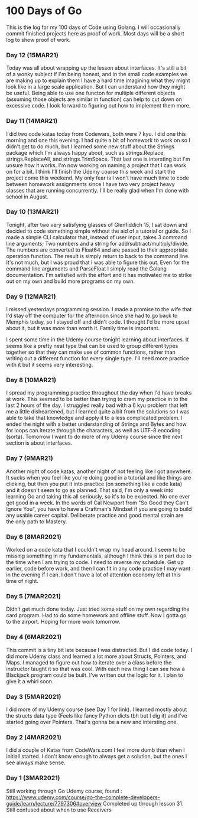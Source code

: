 # 100 Days of Go

This is the log for my 100 days of Code using Golang. I will occasionally commit
finished projects here as proof of work. Most days will be a short log to show
proof of work.

### Day 12 (15MAR21)
Today was all about wrapping up the lesson about interfaces. It's still a bit of
a wonky subject if I'm being honest, and in the small code examples we are making
up to explain them I have a hard time imagining what they might look like in a 
large scale application. But I can understand how they might be useful. Being able
to use one functon for multiple different objects (assuming those objects are 
similar in function) can help to cut down on excessive code. I look forward to
figuring out how to implement them more. 

### Day 11 (14MAR21)
I did two code katas today from Codewars, both were 7 kyu. I did one this morning
and one this evening. I had quite a bit of homework to work on so I didn't get to
do much, but I learned some new stuff about the Strings package which I'm always
happy about, such as strings.Replace, strings.ReplaceAll, and strings.TrimSpace.
That last one is intersting but I'm unsure how it works. I'm now working on naming
a project that I can work on for a bit. I think I'll finish the Udemy course this
week and start the project come this weekend. My only fear is I won't have much
time to code between homework assignments since I have two very project heavy classes
that are running concurrently. I'll be really glad when I'm done with school in
August. 

### Day 10 (13MAR21)
Tonight, after two very satisfying glasses of Glenfiddich 15, I sat down and decided
to code something simple without the aid of a tutorial or guide. So I made a simple
CLI calculator that, instead of user input, takes 3 command line arguments; Two
numbers and a string for add/subtract/multiply/divide. The numbers are converted
to Float64 and are passed to their appropriate operation function. The result is
simply return to back to the command line. It's not much, but I was proud that
I was able to figure this out. Even for the command line arguments and ParseFloat
I simply read the Golang documentation. I'm satisfied with the effort and it has 
motivated me to strike out on my own and build more programs on my own. 

### Day 9 (12MAR21)
I missed yesterdays programming session. I made a promise to the wife that I'd
stay off the computer for the afternoon since she had to go back to Memphis today,
so I stayed off and didn't code. I thought I'd be more upset about it, but it
was more than worth it. Family time is important. 

I spent some time in the Udemy course tonight learning about interfaces. It seems
like a pretty neat type that can be used to group different types together so that
they can make use of common functions, rather than writing out a different function
for every single type. I'll need more practice with it but it seems very interesting.

### Day 8 (10MAR21)
I spread my programming practice throughout the day when I'd have breaks at work. 
This seemed to be better than trying to cram my practice in to the last 2 hours
of the day. I struggled really bad with a 6 kyu problem that left me a little
disheartened, but I learned quite a bit from the solutions so I was able to
take that knowledge and apply it to a less complicated problem. I ended the night
with a better understanding of Strings and Bytes and how for loops can iterate
through the characters, as well as UTF-8 encoding (sorta). Tomorrow I want to do
more of my Udemy course since the next section is about interfaces.

### Day 7 (9MAR21)
Another night of code katas, another night of not feeling like I got anywhere.
It sucks when you feel like you're doing good in a tutorial and like things are
clicking, but then you put it into practice (on something like a code kata) and 
it doesn't seem to go as planned. That said, I'm only a week into learning Go and
taking this all seriously, so it's to be expected. No one ever got good in a week.
In the words of Cal Newport from "So Good they Can't Ignore You", you have to have
a Craftman's Mindset if you are going to build any usable career capital. Deliberate
practice and good mental strain are the only path to Mastery.

### Day 6 (8MAR2021)
Worked on a code kata that I couldn't wrap my head around. I seem to be missing
something in my fundamentals, although I think this is in part due to the time 
when I am trying to code. I need to reverse my schedule. Get up earlier, code 
before work, and then I can fit in any code practice I may want in the evening if
I can. I don't have a lot of attention economy left at this time of night.

### Day 5 (7MAR2021)
Didn't get much done today. Just tried some stuff on my own regarding the card
program. Had to do some homework and offline stuff. Now I gotta go to the airport.
Hoping for more work tomorrow.

### Day 4 (6MAR2021)
This commit is a tiny bit late because I was distracted. But I did code today.
I did more Udemy class and learned a lot more about Structs, Pointers, and Maps.
I managed to figure out how to iterate over a class before the instructor taught
it so that was cool. With each new thing I can see how a Blackjack program could
be built. I've written out the logic for it. I plan to give it a whirl soon.

### Day 3 (5MAR2021)
I did more of my Udemy course (see Day 1 for link). I learned mostly about the
structs data type (Feels like fancy Python dicts tbh but I dig it) and I've
started going over Pointers. That's gonna be a new and intersting one.

### Day 2 (4MAR2021)
I did a couple of Katas from CodeWars.com
I feel more dumb than when I initiall started. 
I don't know enough to always get a solution, but the ones I see always make sense.

### Day 1 (3MAR2021)
Still working through Go Udemy course, found :
https://www.udemy.com/course/go-the-complete-developers-guide/learn/lecture/7797306#overview 
Completed up through lesson 31. Still confused about when to use Receivers
